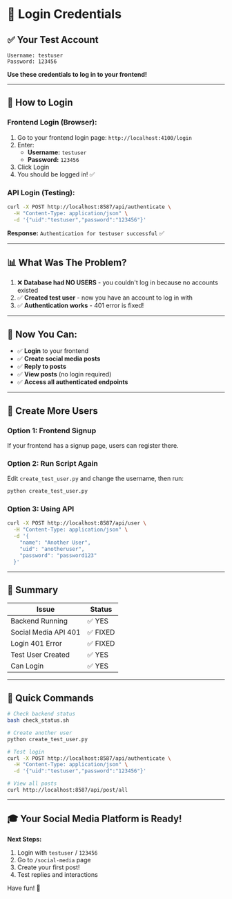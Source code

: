 # 🔐 Login Credentials

## ✅ Your Test Account

```
Username: testuser
Password: 123456
```

**Use these credentials to log in to your frontend!**

---

## 🎯 How to Login

### **Frontend Login (Browser):**

1. Go to your frontend login page: `http://localhost:4100/login`
2. Enter:
   - **Username:** `testuser`
   - **Password:** `123456`
3. Click Login
4. You should be logged in! ✅

### **API Login (Testing):**

```bash
curl -X POST http://localhost:8587/api/authenticate \
  -H "Content-Type: application/json" \
  -d '{"uid":"testuser","password":"123456"}'
```

**Response:** `Authentication for testuser successful` ✅

---

## 📊 What Was The Problem?

1. ❌ **Database had NO USERS** - you couldn't log in because no accounts existed
2. ✅ **Created test user** - now you have an account to log in with
3. ✅ **Authentication works** - 401 error is fixed!

---

## 🚀 Now You Can:

- ✅ **Login** to your frontend
- ✅ **Create social media posts**
- ✅ **Reply to posts**
- ✅ **View posts** (no login required)
- ✅ **Access all authenticated endpoints**

---

## 👥 Create More Users

### **Option 1: Frontend Signup**
If your frontend has a signup page, users can register there.

### **Option 2: Run Script Again**
Edit `create_test_user.py` and change the username, then run:
```bash
python create_test_user.py
```

### **Option 3: Using API**
```bash
curl -X POST http://localhost:8587/api/user \
  -H "Content-Type: application/json" \
  -d '{
    "name": "Another User",
    "uid": "anotheruser",
    "password": "password123"
  }'
```

---

## 🎉 Summary

| Issue | Status |
|-------|--------|
| Backend Running | ✅ YES |
| Social Media API 401 | ✅ FIXED |
| Login 401 Error | ✅ FIXED |
| Test User Created | ✅ YES |
| Can Login | ✅ YES |

---

## 🔧 Quick Commands

```bash
# Check backend status
bash check_status.sh

# Create another user
python create_test_user.py

# Test login
curl -X POST http://localhost:8587/api/authenticate \
  -H "Content-Type: application/json" \
  -d '{"uid":"testuser","password":"123456"}'

# View all posts
curl http://localhost:8587/api/post/all
```

---

## 🎓 Your Social Media Platform is Ready!

**Next Steps:**
1. Login with `testuser` / `123456`
2. Go to `/social-media` page
3. Create your first post!
4. Test replies and interactions

Have fun! 🚀

